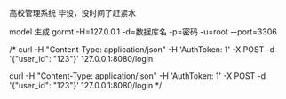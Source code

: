 高校管理系统
毕设，没时间了赶紧水

model 生成
gormt -H=127.0.0.1 -d=数据库名 -p=密码 -u=root --port=3306



/*
curl
-H "Content-Type: application/json"
-H 'AuthToken: 1'
-X POST -d '{"user_id": "123"}'
127.0.0.1:8080/login

curl -H "Content-Type: application/json" -H 'AuthToken: 1' -X POST -d '{"user_id": "123"}' 127.0.0.1:8080/login
*/
